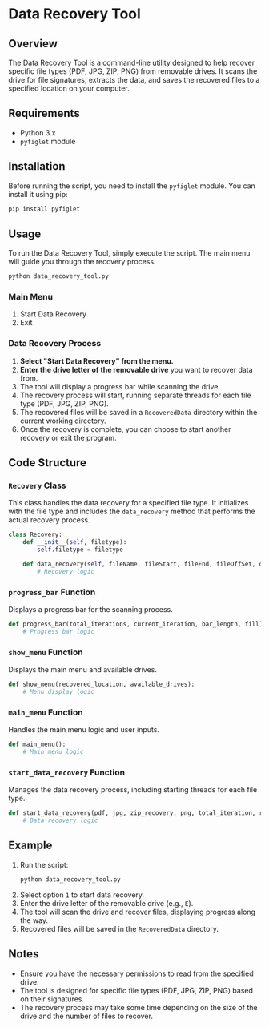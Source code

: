 # Data Recovery Tool

## Overview

The Data Recovery Tool is a command-line utility designed to help recover specific file types (PDF, JPG, ZIP, PNG) from removable drives. It scans the drive for file signatures, extracts the data, and saves the recovered files to a specified location on your computer.

## Requirements

- Python 3.x
- `pyfiglet` module

## Installation

Before running the script, you need to install the `pyfiglet` module. You can install it using pip:

```bash
pip install pyfiglet
```

## Usage

To run the Data Recovery Tool, simply execute the script. The main menu will guide you through the recovery process.

```bash
python data_recovery_tool.py
```

### Main Menu

1. Start Data Recovery
2. Exit

### Data Recovery Process

1. **Select "Start Data Recovery" from the menu.**
2. **Enter the drive letter of the removable drive** you want to recover data from.
3. The tool will display a progress bar while scanning the drive.
4. The recovery process will start, running separate threads for each file type (PDF, JPG, ZIP, PNG).
5. The recovered files will be saved in a `RecoveredData` directory within the current working directory.
6. Once the recovery is complete, you can choose to start another recovery or exit the program.

## Code Structure

### `Recovery` Class

This class handles the data recovery for a specified file type. It initializes with the file type and includes the `data_recovery` method that performs the actual recovery process.

```python
class Recovery:
    def __init__(self, filetype):
        self.filetype = filetype

    def data_recovery(self, fileName, fileStart, fileEnd, fileOffSet, drive_letter, recovered_location):
        # Recovery logic
```

### `progress_bar` Function

Displays a progress bar for the scanning process.

```python
def progress_bar(total_iterations, current_iteration, bar_length, fill):
    # Progress bar logic
```

### `show_menu` Function

Displays the main menu and available drives.

```python
def show_menu(recovered_location, available_drives):
    # Menu display logic
```

### `main_menu` Function

Handles the main menu logic and user inputs.

```python
def main_menu():
    # Main menu logic
```

### `start_data_recovery` Function

Manages the data recovery process, including starting threads for each file type.

```python
def start_data_recovery(pdf, jpg, zip_recovery, png, total_iteration, recovered_location, available_drives):
    # Data recovery logic
```

## Example

1. Run the script:
    ```bash
    python data_recovery_tool.py
    ```
2. Select option `1` to start data recovery.
3. Enter the drive letter of the removable drive (e.g., `E`).
4. The tool will scan the drive and recover files, displaying progress along the way.
5. Recovered files will be saved in the `RecoveredData` directory.

## Notes

- Ensure you have the necessary permissions to read from the specified drive.
- The tool is designed for specific file types (PDF, JPG, ZIP, PNG) based on their signatures.
- The recovery process may take some time depending on the size of the drive and the number of files to recover.
